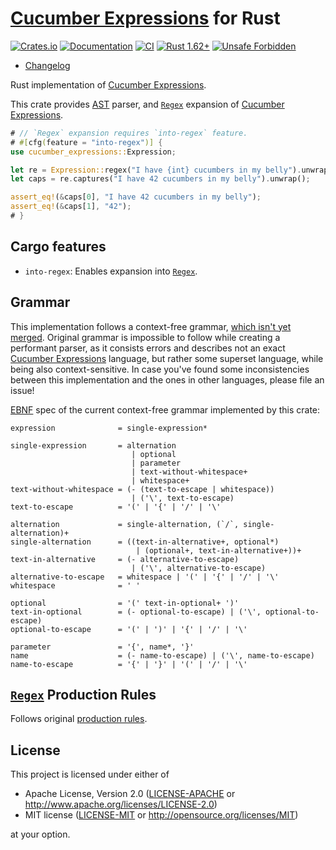 [Cucumber Expressions] for Rust
===============================

[![Crates.io](https://img.shields.io/crates/v/cucumber-expressions.svg?maxAge=2592000)](https://crates.io/crates/cucumber-expressions)
[![Documentation](https://docs.rs/cucumber-expressions/badge.svg)](https://docs.rs/cucumber-expressions)
[![CI](https://github.com/cucumber-rs/cucumber-expressions/workflows/CI/badge.svg?branch=main "CI")](https://github.com/cucumber-rs/cucumber-expressions/actions?query=workflow%3ACI+branch%3Amaster)
[![Rust 1.62+](https://img.shields.io/badge/rustc-1.62+-lightgray.svg "Rust 1.62+")](https://blog.rust-lang.org/2022/06/30/Rust-1.62.0.html)
[![Unsafe Forbidden](https://img.shields.io/badge/unsafe-forbidden-success.svg)](https://github.com/rust-secure-code/safety-dance)

- [Changelog](https://github.com/cucumber-rs/cucumber-expressions/blob/main/CHANGELOG.md)

Rust implementation of [Cucumber Expressions].

This crate provides [AST] parser, and [`Regex`] expansion of [Cucumber Expressions].

```rust
# // `Regex` expansion requires `into-regex` feature.
# #[cfg(feature = "into-regex")] {
use cucumber_expressions::Expression;

let re = Expression::regex("I have {int} cucumbers in my belly").unwrap();
let caps = re.captures("I have 42 cucumbers in my belly").unwrap();

assert_eq!(&caps[0], "I have 42 cucumbers in my belly");
assert_eq!(&caps[1], "42");
# }
```




## Cargo features

- `into-regex`: Enables expansion into [`Regex`].




## Grammar

This implementation follows a context-free grammar, [which isn't yet merged][1]. Original grammar is impossible to follow while creating a performant parser, as it consists errors and describes not an exact [Cucumber Expressions] language, but rather some superset language, while being also context-sensitive. In case you've found some inconsistencies between this implementation and the ones in other languages, please file an issue! 

[EBNF] spec of the current context-free grammar implemented by this crate:
```ebnf
expression              = single-expression*

single-expression       = alternation
                           | optional
                           | parameter
                           | text-without-whitespace+
                           | whitespace+
text-without-whitespace = (- (text-to-escape | whitespace))
                           | ('\', text-to-escape)
text-to-escape          = '(' | '{' | '/' | '\'

alternation             = single-alternation, (`/`, single-alternation)+
single-alternation      = ((text-in-alternative+, optional*)
                            | (optional+, text-in-alternative+))+
text-in-alternative     = (- alternative-to-escape)
                           | ('\', alternative-to-escape)
alternative-to-escape   = whitespace | '(' | '{' | '/' | '\'
whitespace              = ' '

optional                = '(' text-in-optional+ ')'
text-in-optional        = (- optional-to-escape) | ('\', optional-to-escape)
optional-to-escape      = '(' | ')' | '{' | '/' | '\'

parameter               = '{', name*, '}'
name                    = (- name-to-escape) | ('\', name-to-escape)
name-to-escape          = '{' | '}' | '(' | '/' | '\'
```




## [`Regex`] Production Rules

Follows original [production rules][2].




## License

This project is licensed under either of

* Apache License, Version 2.0 ([LICENSE-APACHE](https://github.com/cucumber-rs/cucumber-expressions/blob/main/LICENSE-APACHE) or <http://www.apache.org/licenses/LICENSE-2.0>)
* MIT license ([LICENSE-MIT](https://github.com/cucumber-rs/cucumber-expressions/blob/main/LICENSE-MIT) or <http://opensource.org/licenses/MIT>)

at your option.




[`Regex`]: https://docs.rs/regex

[AST]: https://en.wikipedia.org/wiki/Abstract_syntax_tree
[Cucumber Expressions]: https://github.com/cucumber/cucumber-expressions#readme
[EBNF]: https://en.wikipedia.org/wiki/Extended_Backus–Naur_form

[1]: https://github.com/cucumber/cucumber-expressions/issues/41
[2]: https://github.com/cucumber/cucumber-expressions/blob/main/ARCHITECTURE.md#production-rules
